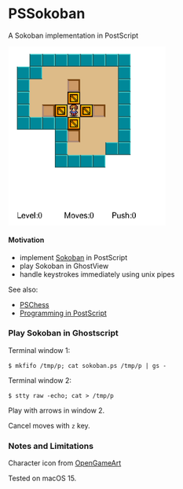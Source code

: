 # PSSokoban
A Sokoban implementation in PostScript

<img src="pssokoban.gif" width="320" align="center"></src>

#### Motivation

- implement [Sokoban](https://en.wikipedia.org/wiki/Sokoban) in PostScript
- play Sokoban in GhostView
- handle keystrokes immediately using unix pipes

See also:

- [PSChess](https://github.com/nst/PSChess)
- [Programming in PostScript](https://seriot.ch/projects/programming_in_postscript.html)

### Play Sokoban in Ghostscript

Terminal window 1:

    $ mkfifo /tmp/p; cat sokoban.ps /tmp/p | gs -

Terminal window 2:
    
    $ stty raw -echo; cat > /tmp/p

Play with arrows in window 2.

Cancel moves with `z` key.

### Notes and Limitations

Character icon from [OpenGameArt](https://opengameart.org/sites/default/files/characters_1.png)

Tested on macOS 15.

